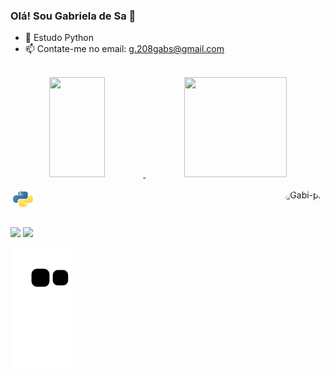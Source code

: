 ### Olá! Sou Gabriela de Sa 👋

- 🌱 Estudo Python
- 📫 Contate-me no email: g.208gabs@gmail.com
<br>
<div align="center">
  <a href="https://github.com/Gabriela-de-sa">
  <img height="160em"  width="42%"  src="https://github-readme-stats.vercel.app/api?username=Gabriela-de-Sa&show_icons=true&theme=dracula&include_all_commits=true&count_private=true"/>
  <img height="160em"   width="57%" src="https://github-readme-stats.vercel.app/api/top-langs/?username=Gabriela-de-Sa&layout=compact&langs_count=7&theme=dracula"/>
</div>
  
<div style="display: inline_block"><br>
  <img align="center" alt="Gabi-Python" height="30" width="40" src="https://raw.githubusercontent.com/devicons/devicon/master/icons/python/python-original.svg">
  <img align="right" alt="Gabi-pic" height="150" style="border-radius:50px;" src="https://discord.com/channels/984139807368294457/984139807368294459/990412825648308274">
</div>
  
##
  
<div> 
  <a href = "g.208gabs@gmail.com"><img src="https://img.shields.io/badge/-Gmail-%23333?style=for-the-badge&logo=gmail&logoColor=white" target="_blank"></a>
  <a href="https://www.linkedin.com/in/gabrieladesaaa
" target="_blank"><img src="https://img.shields.io/badge/-LinkedIn-%230077B5?style=for-the-badge&logo=linkedin&logoColor=white" target="_blank"></a>
  
   ![Snake animation](https://github.com/Gabriela-de-Sa//Gabriela-de-Sa/blob/output/github-contribution-grid-snake.svg)
  
</div>
